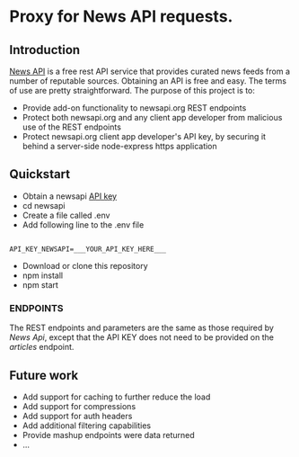 # Proxy for News API requests.  
## Introduction
[News API](https://newsapi.org) is a free rest API service that provides curated news feeds from a number of reputable sources.  Obtaining an API is free and easy.  The terms of use are pretty straightforward.  The purpose of this project is to:
* Provide add-on functionality to newsapi.org REST endpoints
* Protect both newsapi.org and any client app developer from malicious use of the REST endpoints
* Protect newsapi.org client app developer's API key, by securing it behind a server-side node-express https application
## Quickstart
* Obtain a newsapi [API key](https://newsapi.org/register)
* cd newsapi
* Create a file called .env
* Add following line to the .env file
```

API_KEY_NEWSAPI=___YOUR_API_KEY_HERE___

```
* Download or clone this repository
* npm install
* npm start
### ENDPOINTS
The REST endpoints and parameters are the same as those required by *News Api*, except that the API KEY does not need to be provided on the *articles* endpoint.  
## Future work
* Add support for caching to further reduce the load
* Add support for compressions
* Add support for auth headers
* Add additional filtering capabilities
* Provide mashup endpoints were data returned
* ...
